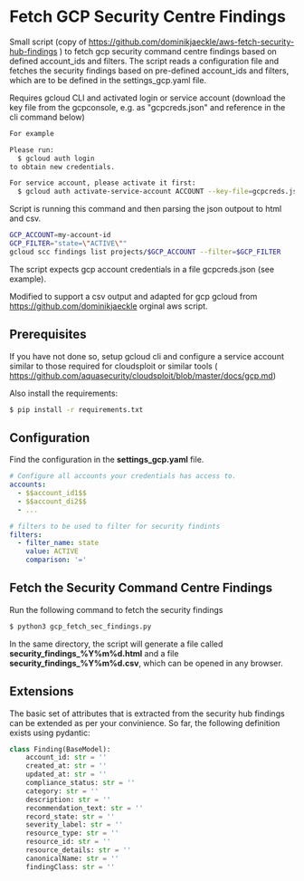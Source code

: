 # Fetch GCP Security Centre Findings

Small script (copy of https://github.com/dominikjaeckle/aws-fetch-security-hub-findings ) to fetch gcp security command centre findings based on defined account_ids and filters. The script reads a configuration file and fetches the security findings based on pre-defined account_ids and filters, which are to be defined in the settings_gcp.yaml file. 

Requires gcloud CLI and activated login or service account (download the key file from the gcpconsole, e.g. as "gcpcreds.json" and reference in the cli command below)

```bash
For example

Please run:
  $ gcloud auth login
to obtain new credentials.

For service account, please activate it first:
  $ gcloud auth activate-service-account ACCOUNT --key-file=gcpcreds.json
```


Script is running this command and then parsing the json outpout to html and csv.
```bash
GCP_ACCOUNT=my-account-id
GCP_FILTER="state=\"ACTIVE\""
gcloud scc findings list projects/$GCP_ACCOUNT --filter=$GCP_FILTER
```

The script expects gcp account credentials in a file gcpcreds.json (see example).

Modified to support a csv output and adapted for gcp gcloud from https://github.com/dominikjaeckle orginal aws script.

## Prerequisites
If you have not done so, setup gcloud cli and configure a service account similar to those required for cloudsploit or similar tools ( https://github.com/aquasecurity/cloudsploit/blob/master/docs/gcp.md)

Also install the requirements:
```bash
$ pip install -r requirements.txt
```

## Configuration
Find the configuration in the **settings_gcp.yaml** file.
```yaml
# Configure all accounts your credentials has access to.
accounts:
  - $$account_id1$$
  - $$account_di2$$
  - ...

# filters to be used to filter for security findints
filters:
  - filter_name: state
    value: ACTIVE
    comparison: '='

```

## Fetch the Security Command Centre Findings
Run the following command to fetch the security findings
```bash
$ python3 gcp_fetch_sec_findings.py
```

In the same directory, the script will generate a file called **security_findings_%Y%m%d.html** and a file **security_findings_%Y%m%d.csv**, which can be opened in any browser. 

## Extensions
The basic set of attributes that is extracted from the security hub findings can be extended as per your convinience. So far, the following definition exists using pydantic:

```python
class Finding(BaseModel):
    account_id: str = ''
    created_at: str = ''
    updated_at: str = ''
    compliance_status: str = ''
    category: str = ''
    description: str = ''
    recommendation_text: str = ''
    record_state: str = ''
    severity_label: str = ''
    resource_type: str = ''
    resource_id: str = ''
    resource_details: str = ''
    canonicalName: str = ''
    findingClass: str = ''
```